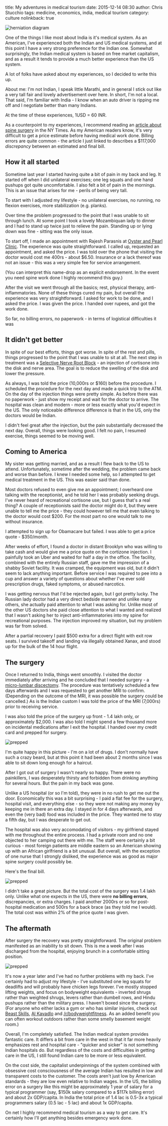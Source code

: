title: My adventures in medical tourism
date: 2015-12-14 08:30
author: Chris Stucchio
tags: medicine, economics, india, medical tourism
category: culture
nolinkback: true

![herniation diagram](https://upload.wikimedia.org/wikipedia/en/9/98/Lumbar_Disc_Lesions%2C_Classification_by_Harry_Gouvas.jpg)

One of the things I like most about India is it's medical system. As an American, I've experienced both the Indian and US medical systems, and at this point I have a very strong preference for the Indian one. Somewhat surprisingly, the Indian medical system is based on free market capitalism, and as a result it tends to provide a much better experience than the US system.

A lot of folks have asked about my experiences, so I decided to write this up.

About me: I'm not Indian, I speak little Marathi, and in general I stick out like a very tall fair and lovely advertisement over here. In short, I'm not a local. That said, I'm familiar with India - I know when an auto driver is ripping me off and I negotiate better than many Indians.

At the time of these experiences, 1USD = 60 INR.

As a counterpoint to my experiences, I recommend reading an [article about spine surgery](http://www.nytimes.com/2015/09/21/us/drive-by-doctoring-surprise-medical-bills.html) in the NY Times. As my American readers know, it's very difficult to get a price estimate before having medical work done. Billing errors are quite common - the article I just linked to describes a $117,000 *discrepancy* between an estimated and final bill.

## How it all started

Sometime last year I started having quite a bit of pain in my back and leg. It started off when I did unilateral exercises; one leg squats and one hand pushups got quite uncomfortable. I also felt a bit of pain in the mornings. This is an issue that arises for me - perils of being very tall.

To start with I adjusted my lifestyle - no unilateral exercises, no running, no flexion exercises, more stabilization (e.g. planks).

Over time the problem progressed to the point that I was unable to sit through lunch. At some point I took a lovely Mozambiquan lady to dinner and I had to stand up twice just to relieve the pain. Standing up or lying down was fine - sitting was the only issue.

To start off, I made an appointment with Rajesh Parasnis at [Oyster and Pearl Clinic](http://www.onphospital.com/). The experience was quite straightforward. I called up, requested an appointment, and asked the price. I was told over the phone that visiting the doctor would cost me 400rs - about $6.50. Insurance or a lack thereof was not an issue - this was a very simple fee for service arrangement.

(You can interpret this name-drop as an explicit endorsement. In the event you need spine work done I highly recommend this guy.)

After the visit we went through all the basics; rest, physical therapy, anti-inflammatories. None of these things cured my pain, but overall the experience was very straightforward. I asked for work to be done, and I asked the price. I was given the price. I handed over rupees, and got the work done.

So far, no billing errors, no paperwork - in terms of logistical difficulties it was

## It didn't get better

In spite of our best efforts, things got worse. In spite of the rest and pills, things progressed to the point that I was unable to sit at all. The next step in treatment was a [Selective Nerve Root Block](http://www.spinesurgery.com/pain-management/selective-nerve-root-block) - an injection of cortisone into the disk and nerve area. The goal is to reduce the swelling of the disk and lower the pressure.

As always, I was told the price (10,000rs or $160) before the procedure. I scheduled the procedure for the next day and made a quick trip to the ATM. On the day of the injection things were pretty simple. As before there was no paperwork - just show my receipt and wait for the doctor to arrive. The hospital was clean and modern - more or less exactly what you'd expect in the US. The only noticeable difference difference is that in the US, only the doctors would be Indian.

I didn't feel great after the injection, but the pain substantially decreased the next day. Overall, things were looking good. I felt no pain, I resumed exercise, things seemed to be moving well.

## Coming to America

My sister was getting married, and as a result I flew back to the US to attend. Unfortunately, sometime after the wedding, the problem came back and worse than before. I knew I needed some help, so I attempted to get medical treatment in the US. This was easier said than done.

Most doctors refused to even give me an appointment; I overheard one talking with the receptionist, and he told her I was probably seeking drugs. I've never heard of recreational cortisone use, but I guess that's a real thing? A couple of receptionists said the doctor might do it, but they were unable to tell me the price - they could however tell me that even talking to the doctor would cost $200. For the most part no one would talk to me without insurance.

I attempted to sign up for Obamacare but failed. I was able to get a price quote - $350/month.

After weeks of effort, I found a doctor in distant Brooklyn who was willing to take cash and would give me a price quote on the cortizone injection. I painfully took an Uber and waited for half a day in the office. The facility, combined with the entirely Russian staff, gave me the impression of a shabby Soviet facility. It was cramped, the equipment was old, but it didn't seem to lack anything important. Before service I was required to pee into a cup and answer a variety of questions about whether I've ever sold prescription drugs, faked symptoms, or abused narcotics.

I was getting nervous that I'd be rejected again, but I got pretty lucky. The Russian lady doctor had a very direct bedside manner and unlike many others, she actually paid attention to what I was asking for. Unlike most of the other US doctors she paid close attention to what I wanted and realized that I wasn't asking her to inject anti-inflammatories into my spine for recreational purposes. The injection improved my situation, but my problem was far from solved.

After a partial recovery I paid $500 extra for a direct flight with exit row seats. I survived takeoff and landing via illegally obtained Xanax, and stood up for the bulk of the 14 hour flight.

## The surgery

Once I returned to India, things went smoothly. I visited the doctor immediately after arriving and he concluded that I needed surgery - a [micro-lumbar discectomy](https://en.wikipedia.org/wiki/Discectomy). The procedure was tentatively scheduled a few days afterwards and I was requested to get another MRI to confirm. (Depending on the outcome of the MRI, it was possible the surgery could be cancelled.) As is the Indian custom I was told the price of the MRI (7,000rs) prior to receiving service.

I was also told the price of the surgery up front - 1.4 lakh only, or approximately $2,000. I was also told I might spend a few thousand more on incidental medications after I exit the hospital. I handed over my credit card and prepped for surgery.

![prepped](|filename|/blog_media/2014/data_science_foundations_and_others_review/into_hospital.jpg)

I'm quite happy in this picture - I'm on a lot of drugs. I don't normally have such a crazy beard, but at this point it had been about 2 months since I was able to sit down long enough for a haircut.

After I got out of surgery I wasn't nearly so happy. There were no painkillers, I was desperately thirsty and forbidden from drinking anything for several hours. But the pain in my back was gone.

Unlike a US hospital (or so I'm told), they were in no rush to get me out the door. Economically this was a bit surprising - I paid a flat fee for the surgery, hospital visit, and everything else - so they were not making any money by keeping me in there an extra day. I stayed in for 4 days afterwards, and even the (very bad) food was included in the price. They wanted me to stay a fifth day, but I was desperate to get out.

The hospital was also very accomodating of visitors - my girlfriend stayed with me throughout the entire process. I had a private room and no one objected to her camping out there with me. The staff were certainly a bit curious - most foreign patients are middle eastern so an American showing up with an African girlfriend is a bit unusual. But overall, with the exception of one nurse that I strongly disliked, the experience was as good as major spine surgery could possibly be.

Here's the final bill.

![prepped](|filename|/blog_media/2015/medical_tourism/final_bill.jpg)

I didn't take a great picture. But the total cost of the surgery was 1.4 lakh only. Unlike what one expects in the US, there were **no billing errors**, discrepancies, or extra charges. I paid another 2000rs or so for post-hospital medication and 500rs for a back brace (as they told me I would). The total cost was within 2% of the price quote I was given.

## The aftermath

After surgery the recovery was pretty straightforward. The original problem manifested as an inability to sit down. This is me a week after I was discharged from the hospital, enjoying brunch in a comfortable sitting position.

![prepped](|filename|/blog_media/2015/medical_tourism/sitting.jpg)

It's now a year later and I've had no further problems with my back. I've certainly had to adjust my lifestyle - I've substituted one leg squats for deadlifts and will probably have chicken legs forever. I've mostly stopped lifting weights, and focus on bodyweight equivalents - inverted shrugs rather than weighted shrugs, levers rather than dumbell rows, and Hindu pushups rather than the military press. I haven't boxed since the surgery. (For anyone who either lacks a gym or who has similar injuries, check out [Beast Skills](http://www.beastskills.com/), [Al Kavadlo](https://www.youtube.com/user/alkavadlo) and [/r/bodyweightfitness](https://www.reddit.com/r/bodyweightfitness). As an added benefit you can often workout outdoors rather than some smelly basement weight room.)

Overall, I'm completely satisfied. The Indian medical system provides fantastic care. It differs a bit from care in the west in that it far more heavily emphasizes rest and hospital care - "quicker and sicker" is not something Indian hospitals do. But regardless of the costs and difficulties in getting care in the US, I still found Indian care to be more or less equivalent.

On the cost side, the capitalist underpinnings of the system combined with obsessive cost consciousness of the average Indian has resulted in low and transparent costs to the customer. The costs aren't just low by American standards - they are low even relative to Indian wages. In the US, the billing error on a surgery like this might be approximately 1 year of salary for a typical programmer (say, $150k salary compared to a $117k billing error) and about 2x GDP/capita. In India the total price of 1.4 lac is 0.5-3x a typical programmers salary (0.5 lac - 5 lac) and about 1x GDP/capita.

On net I highly recommend medical tourism as a way to get care. It's certainly how I'll get anything besides emergency work done.
